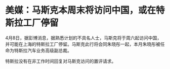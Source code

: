 # 美媒：马斯克本周末将访问中国，或在特斯拉工厂停留

4月8日，据彭博消息，据熟悉计划的不具名人士，马斯克将于周六起访问中国，并可能在上海的特斯拉工厂停留。马斯克此行将会同朱晓彤一起，本月朱晓彤被任命为特斯拉汽车业务高级副总裁。

特斯拉没有在非工作时间回复对马斯克访问的置评请求。

